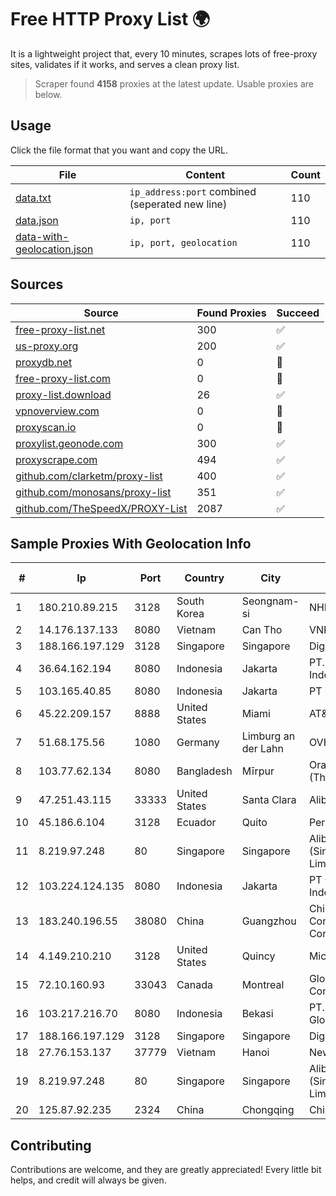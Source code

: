 
# Free HTTP Proxy List 🌍

It is a lightweight project that, every 10 minutes, scrapes lots of free-proxy sites, validates if it works, and serves a clean proxy list.


> Scraper found **4158** proxies at the latest update. Usable proxies are below.

## Usage

Click the file format that you want and copy the URL.


|File|Content|Count|
|----|-------|-----|
|[data.txt](https://raw.githubusercontent.com/themiralay/Proxy-List-World/master/data.txt)|`ip_address:port` combined (seperated new line)|110|
|[data.json](https://raw.githubusercontent.com/themiralay/Proxy-List-World/master/data.json)|`ip, port`|110|
|[data-with-geolocation.json](https://raw.githubusercontent.com/themiralay/Proxy-List-World/master/data-with-geolocation.json)|`ip, port, geolocation`|110|

## Sources

|Source|Found Proxies|Succeed|
|------|-------------|-------|
|[free-proxy-list.net](https://free-proxy-list.net)|300|✅|
|[us-proxy.org](https://www.us-proxy.org)|200|✅|
|[proxydb.net](http://proxydb.net)|0|🚫|
|[free-proxy-list.com](https://free-proxy-list.com/?page=&port=&type%5B%5D=http&type%5B%5D=https&up_time=0&search=Search)|0|🚫|
|[proxy-list.download](https://www.proxy-list.download/HTTP)|26|✅|
|[vpnoverview.com](https://vpnoverview.com/privacy/anonymous-browsing/free-proxy-servers)|0|🚫|
|[proxyscan.io](https://www.proxyscan.io)|0|🚫|
|[proxylist.geonode.com](https://proxylist.geonode.com/api/proxy-list?limit=300&page=1&sort_by=lastChecked&sort_type=desc&protocols=http,https)|300|✅|
|[proxyscrape.com](https://api.proxyscrape.com/v2/?request=displayproxies&protocol=http&timeout=10000&country=all&ssl=all&anonymity=all)|494|✅|
|[github.com/clarketm/proxy-list](https://raw.githubusercontent.com/clarketm/proxy-list/master/proxy-list-raw.txt)|400|✅|
|[github.com/monosans/proxy-list](https://raw.githubusercontent.com/monosans/proxy-list/main/proxies/http.txt)|351|✅|
|[github.com/TheSpeedX/PROXY-List](https://raw.githubusercontent.com/TheSpeedX/PROXY-List/master/http.txt)|2087|✅|


## Sample Proxies With Geolocation Info

|#|Ip|Port|Country|City|Internet Service Provider|
|-|--|----|-------|----|-------------------------|
|1|180.210.89.215|3128|South Korea|Seongnam-si|NHNCLOUD|
|2|14.176.137.133|8080|Vietnam|Can Tho|VNPT|
|3|188.166.197.129|3128|Singapore|Singapore|DigitalOcean, LLC|
|4|36.64.162.194|8080|Indonesia|Jakarta|PT. Telekomunikasi Indonesia|
|5|103.165.40.85|8080|Indonesia|Jakarta|PT iForte Global Internet|
|6|45.22.209.157|8888|United States|Miami|AT&T Services, Inc.|
|7|51.68.175.56|1080|Germany|Limburg an der Lahn|OVH SAS|
|8|103.77.62.134|8080|Bangladesh|Mīrpur|Orange Communication (The Sky Traders Ltd)|
|9|47.251.43.115|33333|United States|Santa Clara|Alibaba Cloud LLC|
|10|45.186.6.104|3128|Ecuador|Quito|Perez Tito Julio Cesar|
|11|8.219.97.248|80|Singapore|Singapore|Alibaba Cloud (Singapore) Private Limited|
|12|103.224.124.135|8080|Indonesia|Jakarta|PT Curug Lintas Indonesia|
|13|183.240.196.55|38080|China|Guangzhou|China Mobile Communications Corporation|
|14|4.149.210.210|3128|United States|Quincy|Microsoft Corporation|
|15|72.10.160.93|33043|Canada|Montreal|GloboTech Communications|
|16|103.217.216.70|8080|Indonesia|Bekasi|PT. Infotama Lintas Global|
|17|188.166.197.129|3128|Singapore|Singapore|DigitalOcean, LLC|
|18|27.76.153.137|37779|Vietnam|Hanoi|Newass2011xDSLHCMC|
|19|8.219.97.248|80|Singapore|Singapore|Alibaba Cloud (Singapore) Private Limited|
|20|125.87.92.235|2324|China|Chongqing|China Telecom|



## Contributing

Contributions are welcome, and they are greatly appreciated! Every
little bit helps, and credit will always be given.

